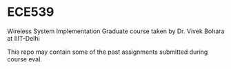 # ECE539
Wireless System Implementation
Graduate course taken by Dr. Vivek Bohara at IIIT-Delhi

This repo may contain some of the past assignments submitted during course eval.
